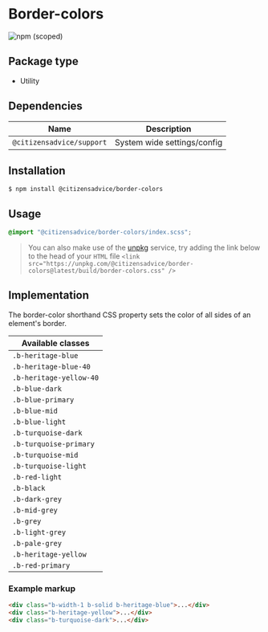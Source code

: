 # Border-colors

![npm (scoped)](https://img.shields.io/npm/v/@citizensadvice/border-colors.svg)

## Package type

- Utility

## Dependencies

| Name                      | Description                 |
|---------------------------|-----------------------------|
| `@citizensadvice/support` | System wide settings/config |

## Installation

```shell
$ npm install @citizensadvice/border-colors
```

## Usage

```scss
@import "@citizensadvice/border-colors/index.scss";
```

> You can also make use of the [unpkg](https://unpkg.com) service, try adding the link below to the head of your `HTML` file
> `<link src="https://unpkg.com/@citizensadvice/border-colors@latest/build/border-colors.css" />`

## Implementation

The border-color shorthand CSS property sets the color of all sides of an element's border.

| Available classes       |
|-------------------------|
| `.b-heritage-blue`      |
| `.b-heritage-blue-40`   |
| `.b-heritage-yellow-40` |
| `.b-blue-dark`          |
| `.b-blue-primary`       |
| `.b-blue-mid`           |
| `.b-blue-light`         |
| `.b-turquoise-dark`     |
| `.b-turquoise-primary`  |
| `.b-turquoise-mid `     |
| `.b-turquoise-light`    |
| `.b-red-light`          |
| `.b-black`              |
| `.b-dark-grey`          |
| `.b-mid-grey`           |
| `.b-grey`               |
| `.b-light-grey`         |
| `.b-pale-grey`          |
| `.b-heritage-yellow`    |
| `.b-red-primary`        |

### Example markup
```html
<div class="b-width-1 b-solid b-heritage-blue">...</div>
<div class="b-heritage-yellow">...</div>
<div class="b-turquoise-dark">...</div>
```

